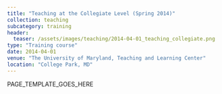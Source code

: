```yaml
---
title: "Teaching at the Collegiate Level (Spring 2014)"
collection: teaching
subcategory: training
header: 
  teaser: /assets/images/teaching/2014-04-01_teaching_collegiate.png
type: "Training course"
date: 2014-04-01
venue: "The University of Maryland, Teaching and Learning Center"
location: "College Park, MD"
---
```


PAGE_TEMPLATE_GOES_HERE
